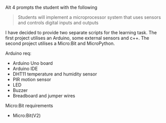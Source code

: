 Alt 4 prompts the student with the following

> Students will implement a microprocessor system that uses sensors and controls digital inputs and outputs

I have decided to provide two separate scripts for the learning task. The first project utilises an Arduino, some external sensors and c++. The second project utilises a Micro:Bit and MicroPython.

Arduino req:

- Arduino Uno board
- Arduino IDE
- DHT11 temperature and humidity sensor
- PIR motion sensor
- LED
- Buzzer
- Breadboard and jumper wires

Micro:Bit requirements

- Micro:Bit(V2)

